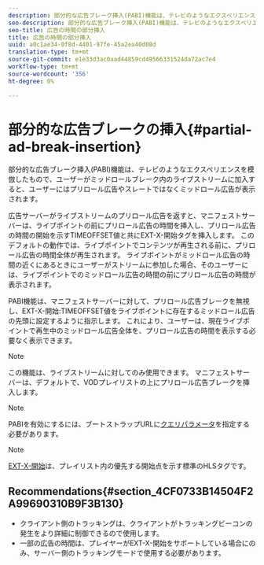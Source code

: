 ```yaml
---
description: 部分的な広告ブレーク挿入(PABI)機能は、テレビのようなエクスペリエンスを模倣したもので、ユーザーがミッドロールブレーク内のライブストリームに加入すると、ユーザーにはプリロール広告やスレートではなくミッドロール広告が表示されます。
seo-description: 部分的な広告ブレーク挿入(PABI)機能は、テレビのようなエクスペリエンスを模倣したもので、ユーザーがミッドロールブレーク内のライブストリームに加入すると、ユーザーにはプリロール広告やスレートではなくミッドロール広告が表示されます。
seo-title: 広告の時間の部分挿入
title: 広告の時間の部分挿入
uuid: a0c1ae34-0f8d-4401-97fe-45a2ea40d08d
translation-type: tm+mt
source-git-commit: e1e33d3ac0aad44859cd49566331524da72ac7e4
workflow-type: tm+mt
source-wordcount: '356'
ht-degree: 0%

---
```



# 部分的な広告ブレークの挿入{#partial-ad-break-insertion}

部分的な広告ブレーク挿入(PABI)機能は、テレビのようなエクスペリエンスを模倣したもので、ユーザーがミッドロールブレーク内のライブストリームに加入すると、ユーザーにはプリロール広告やスレートではなくミッドロール広告が表示されます。

広告サーバーがライブストリームのプリロール広告を返すと、マニフェストサーバーは、ライブポイントの前にプリロール広告の時間を挿入し、プリロール広告の時間の開始を示すTIMEOFFSET値と共にEXT-X-開始タグを挿入します。 このデフォルトの動作では、ライブポイントでコンテンツが再生される前に、プリロール広告の時間全体が再生されます。 ライブポイントがミッドロール広告の時間の近くにあるときにユーザーがストリームに参加した場合、そのユーザーには、ライブポイントでのミッドロール広告の時間の前にプリロール広告の時間が表示されます。

PABI機能は、マニフェストサーバーに対して、プリロール広告ブレークを無視し、EXT-X-開始:TIMEOFFSET値をライブポイントに存在するミッドロール広告の先頭に設定するように指示します。 これにより、ユーザーは、現在ライブポイントで再生中のミッドロール広告全体を、プリロール広告の時間を表示する必要なく表示できます。

>[!NOTE]
>
>この機能は、ライブストリームに対してのみ使用できます。 マニフェストサーバーは、デフォルトで、VODプレイリストの上にプリロール広告ブレークを挿入します。

>[!NOTE]
>
>PABIを有効にするには、ブートストラップURLに[クエリパラメータ](/help/primetime-ad-insertion/~old-msapi-topics/ms-getting-started/ms-api-query-params.md)を指定する必要があります。

>[!NOTE]
>
>[EXT-X-開始](https://tools.ietf.org/html/rfc8216#section-4.3.5.2)は、プレイリスト内の優先する開始点を示す標準のHLSタグです。

## Recommendations{#section_4CF0733B14504F2A99690310B9F3B130}

* クライアント側のトラッキングは、クライアントがトラッキングビーコンの発生をより詳細に制御できるので使用します。
* 一部の広告の時間は、プレイヤーがEXT-X-開始をサポートしている場合にのみ、サーバー側のトラッキングモードで使用する必要があります。